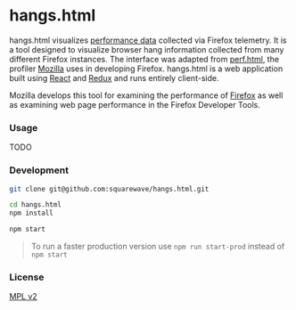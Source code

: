 # hangs.html

hangs.html visualizes [performance data] collected via Firefox telemetry. It is
a tool designed to visualize browser hang information collected from many
different Firefox instances. The interface was adapted from [perf.html], the
profiler [Mozilla] uses in developing Firefox. hangs.html is a web application
built using [React] and [Redux] and runs entirely client-side.

Mozilla develops this tool for examining the performance of [Firefox] as
well as examining web page performance in the Firefox Developer Tools.

### Usage

TODO

### Development

```bash
git clone git@github.com:squarewave/hangs.html.git

cd hangs.html
npm install

npm start
```

> To run a faster production version use `npm run start-prod` instead of `npm start`

### License

[MPL v2](./LICENSE)

[performance data]:https://github.com/squarewave/background-hang-reporter-job
[perf.html]:https://github.com/devtools-html/perf.html
[React]:https://facebook.github.io/react/
[Redux]:http://redux.js.org/
[Mozilla]:https://www.mozilla.org/
[Firefox]:https://www.mozilla.org/firefox/
[Cleopatra]: https://github.com/mozilla/cleopatra
[Gecko Profiler]: https://github.com/devtools-html/Gecko-Profiler-Addon
